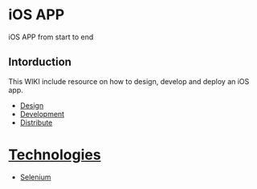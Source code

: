 <!-- TITLE: SGMLXML.net -->
<!-- SUBTITLE: SGML XML Developer Network -->

# iOS APP
iOS APP from start to end
## Intorduction

This WIKI include resource on how to design, develop and deploy an iOS app. 

* [Design](ios-design)
* [Development](ios-development)
* [Distribute](ios-distribute)


# [Technologies](Technologies)
* [Selenium](selenium)